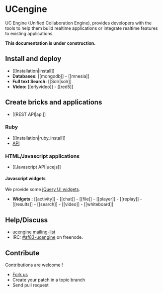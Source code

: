 # UCengine

UC Engine (Unified Collaboration Engine), provides developers with the tools to help them build realtime applications or integrate realtime features to existing applications.

**This documentation is under construction.**

## Install and deploy

* [[Installation|install]]
* **Databases:** [[mongodb]] - [[mnesia]]
* **Full text Search:** [[Solr|solr]]
* **Video:** [[erlyvideo]] - [[red5]]

## Create bricks and applications

* [[REST API|api]]

### Ruby

* [[Installation|ruby_install]]
* [API](http://rdoc.info/github/AF83/ucengine.rb/master/frames)

### HTML/Javascript applications

* [[Javascript API|ucejs]]

#### Javascript widgets

We provide some [jQuery UI widgets](http://jqueryui.com/).

* **Widgets :** [[activity]] - [[chat]] - [[file]] - [[player]] - [[replay]] - [[results]] - [[search]] - [[video]] - [[whiteboard]]

## Help/Discuss

* [ucengine mailing-list](http://groups.google.com/group/ucengine)
* IRC: [#af83-ucengine](irc:af83-ucengine@irc.freenode.net) on freenode.

## Contribute

Contributions are welcome !

* [Fork us](https://github.com/AF83/ucengine)
* Create your patch in a topic branch
* Send pull request
